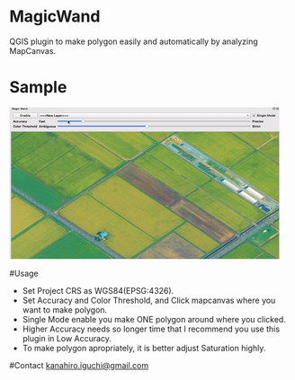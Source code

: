 # MagicWand
QGIS plugin to make polygon easily and automatically by analyzing MapCanvas.

# Sample
![QGIS/MagicWand](./img/sample.gif)

#Usage
- Set Project CRS as WGS84(EPSG:4326).
- Set Accuracy and Color Threshold, and Click mapcanvas where you want to make polygon.
- Single Mode enable you make ONE polygon around where you clicked.
- Higher Accuracy needs so longer time that I recommend you use this plugin in Low Accuracy.
- To make polygon apropriately, it is better adjust Saturation highly.

#Contact
kanahiro.iguchi@gmail.com